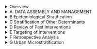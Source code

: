 <details>
  <summary>Overview</summary>
  <ul>
    <li><a href="#overview">Overview</a></li>
    <li><a href="#motivation">Motivation</a></li>
    <li><a href="#objectives">Objectives</a></li>
    <li><a href="#target-audience">Target Audience</a></li>
    <li><a href="#scope">Scope</a></li>
  </ul>
</details>

<details>
  <summary>A. DATA ASSEMBLY AND MANAGEMENT</summary>
  <ul>
    <li><a href="#data-assembly-and-management">A Data Assembly and Management</a></li>
    <ul>
      <li><a href="#shapefiles">A.1 Shapefiles</a></li>
      <li><a href="#health-facilities">A.2 Health Facilities</a></li>
      <li><a href="#routine-case-data-from-dhis2">A.3 Routine Case Data from DHIS2</a></li>
      <li><a href="#dhs-data">A.4 DHS Data</a></li>
      <li><a href="#population-data">A.5 Population Data</a></li>
      <ul>
        <li><a href="#extract-population-data-from-raster-population-source-option-1">A.5.1 Extract Population Data from Raster Population Source (Option 1)</a></li>
        <li><a href="#extract-population-data-from-countrys-recent-census-option-2">A.5.2 Extract Population Data from Country's Recent Census (Option 2)</a></li>
      </ul>
      <li><a href="#climate-data">A.6 Climate Data</a></li>
      <li><a href="#lmis-data">A.7 LMIS Data</a></li>
      <li><a href="#modeled-data">A.8 Modeled Data</a></li>
    </ul>
  </ul>
</details>

<details>
  <summary>B Epidemiological Stratification</summary>
  <ul>
    <li><a href="#reporting-rate-per-variable">B.1 Reporting Rate per Variable</a></li>
    <li><a href="#group-and-merge-data-frame">B.2 Group and Merge Data Frame</a></li>
    <li><a href="#crude-incidence-by-year">B.3 Crude Incidence by Year</a></li>
    <li><a href="#adjusted-incidence-by-year">B.4 Adjusted Incidence by Year</a></li>
    <li><a href="#option-to-select-incidence">B.5 Option to Select Incidence</a></li>
    <li><a href="#risk-categorization">B.6 Risk Categorization</a></li>
  </ul>
</details>

<details>
  <summary>C Stratification of Other Determinants</summary>
  <ul>
    <li><a href="#access-to-care">C.1 Access to Care</a></li>
    <li><a href="#seasonality">C.2 Seasonality</a></li>
  </ul>
</details>

<details>
  <summary>D Review of Past Interventions</summary>
  <ul>
    <li><a href="#epi-coverage-and-dropout-rate">D.1 EPI Coverage and Dropout Rate</a></li>
    <li><a href="#iptp-and-anc-coverage">D.2 IPTp and ANC Coverage</a></li>
    <li><a href="#pmc-prevention-of-malaria-in-pregnancy">D.3 PMC (Prevention of Malaria in Pregnancy)</a></li>
    <li><a href="#smc-seasonal-malaria-chemoprevention">D.4 SMC (Seasonal Malaria Chemoprevention)</a></li>
    <li><a href="#malaria-vaccine">D.5 Malaria Vaccine</a></li>
    <li><a href="#itn-ownership-access-usage-and-type">D.6 ITN Ownership, Access, Usage, and Type</a></li>
    <li><a href="#itn-operational-coverage">D.7 ITN Operational Coverage</a></li>
    <li><a href="#irs-indoor-residual-spraying">D.8 IRS (Indoor Residual Spraying)</a></li>
    <li><a href="#school-based-distribution-of-itns-sbd">D.13 School-Based Distribution of ITNs (SBD)</a></li>
    <li><a href="#lsm-larval-source-management">D.14 LSM (Larval Source Management)</a></li>
    <ul>
      <li><a href="#lsm-coverage-analysis">D.14.1 LSM Coverage Analysis</a></li>
    </ul>
    <li><a href="#assessing-the-quality-of-case-management">D.15 Assessing the Quality of Case Management</a></li>
  </ul>
</details>

<details>
  <summary>E Targeting of Interventions</summary>
  <ul>
    <li><a href="#targeting-of-interventions">E Targeting of Interventions</a></li>
  </ul>
</details>

<details>
  <summary>F Retrospective Analysis</summary>
  <ul>
    <li><a href="#retrospective-analysis">F Retrospective Analysis</a></li>
  </ul>
</details>

<details>
  <summary>G Urban Microstratification</summary>
  <ul>
    <li><a href="#urban-microstratification">G Urban Microstratification</a></li>
  </ul>
</details>
